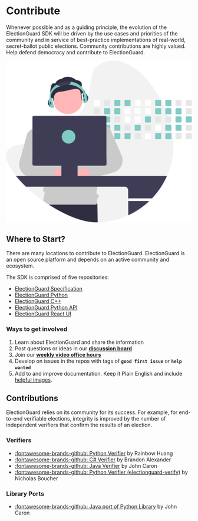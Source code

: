 
# Contribute

Whenever possible and as a guiding principle, the evolution of the ElectionGuard SDK will be driven by the use cases and priorities of the community and in service of best-practice implementations of real-world, secret-ballot public elections. Community contributions are highly valued. Help defend democracy and contribute to ElectionGuard. 

![Contribute](../images/undraw/contribute.svg)

## Where to Start?
There are many locations to contribute to ElectionGuard. ElectionGuard is an open source platform and depends on an active community and ecosystem.

The SDK is comprised of five repositories:

- [ElectionGuard Specification](https://github.com/microsoft/electionguard)
- [ElectionGuard Python](https://github.com/microsoft/electionguard-python)
- [ElectionGuard C++](https://github.com/microsoft/electionguard-cpp)
- [ElectionGuard Python API](https://github.com/microsoft/electionguard-api-python)
- [ElectionGuard React UI](https://github.com/microsoft/electionguard-ui)

### Ways to get involved

1. Learn about ElectionGuard and share the information
2. Post questions or ideas in our [**discussion board**](https://github.com/microsoft/electionguard/discussions)
3. Join our [**weekly video office hours**](https://github.com/microsoft/electionguard/discussions/78)
4. Develop on issues in the repos with tags of **`good first issue`** or **`help wanted`**
5. Add to and improve documentation. Keep it Plain English and include [helpful images](https://undraw.co/illustrations).

## Contributions

ElectionGuard relies on its community for its success. For example, for end-to-end verifiable elections, integrity is improved by the number of independent verifiers that confirm the results of an election.

### Verifiers

- [:fontawesome-brands-github: Python Verifier](https://github.com/rainbowhuanguw/ElectionGuard-verifier-python) by Rainbow Huang
- [:fontawesome-brands-github: C# Verifier](https://github.com/brandon-irl/ElectionGuard-Verifier-C-) by Brandon Alexander
- [:fontawesome-brands-github: Java Verifier](https://github.com/JohnLCaron/electionguard-java) by John Caron
- [:fontawesome-brands-github: Python Verifier (electionguard-verify)](https://github.com/nickboucher/electionguard-verify) by Nicholas Boucher

### Library Ports

- [:fontawesome-brands-github: Java port of Python Library](https://github.com/JohnLCaron/electionguard-java) by John Caron